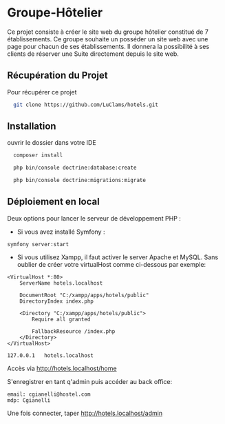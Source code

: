 
# Groupe-Hôtelier

Ce projet consiste à créer le site web du groupe hôtelier constitué de 7 établissements. Ce groupe souhaite un posséder un site web avec une page pour chacun de ses établissements. 
Il donnera la possibilité à ses clients de réserver une Suite directement depuis le site web.

## Récupération du Projet

Pour récupérer ce projet 

```bash
  git clone https://github.com/LuClams/hotels.git
```


## Installation

ouvrir le dossier dans votre IDE

```bash 
  composer install

  php bin/console doctrine:database:create

  php bin/console doctrine:migrations:migrate
```
    
## Déploiement en local

Deux options pour lancer le serveur de développement PHP :
- Si vous avez installé Symfony :
```
symfony server:start
```

- Si vous utilisez Xampp, il faut activer le server Apache et MySQL.
Sans oublier de créer votre virtualHost comme ci-dessous par exemple:
```
<VirtualHost *:80>
    ServerName hotels.localhost

    DocumentRoot "C:/xampp/apps/hotels/public"
    DirectoryIndex index.php

    <Directory "C:/xampp/apps/hotels/public">
        Require all granted

        FallbackResource /index.php
    </Directory>
</VirtualHost>
```
```
127.0.0.1	hotels.localhost
```
Accès via http://hotels.localhost/home

S'enregistrer en tant q'admin puis accéder au back office:
```
email: cgianelli@hostel.com
mdp: Cgianelli
```
Une fois connecter, taper http://hotels.localhost/admin
